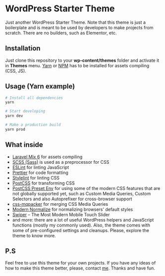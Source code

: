 # WordPress Starter Theme

Just another WordPress Starter Theme. Note that this theme is just a boilerplate and is meant to be used by developers to make projects from scratch. There are no builders, such as Elementor, etc.

## Installation

Just clone this repository to your **wp-content/themes** folder and activate it in **Themes** menu. [Yarn](https://yarnpkg.com/) or [NPM](https://nodejs.org/en/) has to be installed for assets compiling (CSS, JS).

## Usage (Yarn example)

```bash
# Install all dependencies
yarn

# Start developing
yarn dev

# Make a production build
yarn prod
```

## What inside

- [Laravel Mix 6](https://laravel-mix.com/) for assets compiling
- [SCSS (Sass)](https://sass-lang.com/) is used as a preprocessor for CSS
- [ESLint](https://eslint.org/) for linting JavaScript
- [Prettier](https://prettier.io/) for code formatting
- [Stylelint](https://stylelint.io/) for linting CSS
- [PostCSS](https://postcss.org/) for transforming CSS
- [PostCSS Preset Env](https://github.com/csstools/postcss-preset-env) for using some of the modern CSS features that are not globally supported yet, such as Custom Media Queries, Custom Selectors and also Autoprefixer for cross-browser support
- [css-mqpacker](https://github.com/hail2u/node-css-mqpacker) for merging CSS Media Queries
- [Modern Normalize](https://github.com/sindresorhus/modern-normalize) for normalizing browsers' default styles
- [Swiper](https://swiperjs.com/) – The Most Modern Mobile Touch Slider
- and more: there are a lot of useful WordPress helpers and JavaScript functions (mostly my commonly used). Also, the theme comes with some of pre-configured settings and cleanups. Please, explore the theme to know more.


## P.S
Feel free to use this theme for your own projects. If you have any ideas of how to make this theme better, please, contact [me](mailto:ledangwork@gmail.com). Thanks and have fun.
